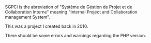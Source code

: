 SGPCI is the abreviation of "Système de Géstion de Projet et de Collaboration Interne" meaning "Internal Project and Collaboration management System".

This was a project I created back in 2010.

There should be some errors and warnings regarding the PHP version.
